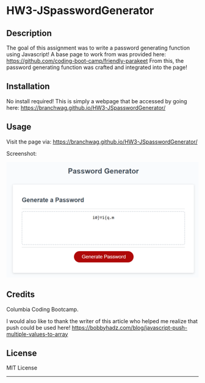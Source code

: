 # HW3-JSpasswordGenerator

## Description

The goal of this assignment was to write a password generating function using Javascript! A base page to work from was provided here: 
https://github.com/coding-boot-camp/friendly-parakeet
From this, the password generating function was crafted and integrated into the page!

## Installation

No install required! This is simply a webpage that be accessed by going here:
https://branchwag.github.io/HW3-JSpasswordGenerator/

## Usage

Visit the page via: https://branchwag.github.io/HW3-JSpasswordGenerator/

Screenshot:

![alt text](screenshot.png)

## Credits

Columbia Coding Bootcamp.

I would also like to thank the writer of this article who helped me realize that push could be used here!
https://bobbyhadz.com/blog/javascript-push-multiple-values-to-array

## License

MIT License

---
